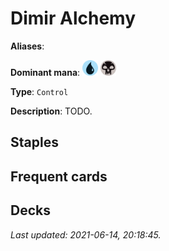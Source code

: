 # Dimir Alchemy

**Aliases**: 

**Dominant mana**: <img src="../resources/images/mana/U.png" width="25"/> <img src="../resources/images/mana/B.png" width="25"/>

**Type**: `Control`

**Description**: TODO.

## **Staples**



## **Frequent cards**



## **Decks**



*Last updated: 2021-06-14, 20:18:45.*
